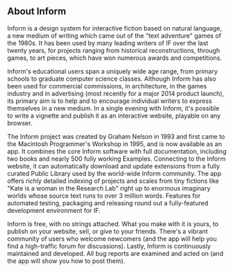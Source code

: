 ## About Inform

Inform is a design system for interactive fiction based on natural
language, a new medium of writing which came out of the "text adventure"
games of the 1980s.
It has been used by many leading writers of IF over the last twenty
years, for projects ranging from historical reconstructions, through
games, to art pieces, which have won numerous awards and competitions.

Inform's educational users span a uniquely wide age range, from primary
schools to graduate computer science classes.
Although Inform has also been used for commercial commissions, in
architecture, in the games industry and in advertising (most recently
for a major 2014 product launch), its primary aim is to help and to
encourage individual writers to express themselves in a new medium.
In a single evening with Inform, it's possible to write a vignette and
publish it as an interactive website, playable on any browser.

The Inform project was created by Graham Nelson in 1993 and first came
to the Macintosh Programmer's Workshop in 1995, and is now available as
an app.
It combines the core Inform software with full documentation, including
two books and nearly 500 fully working Examples.
Connecting to the Inform website, it can automatically download and
update extensions from a fully curated Public Library used by the
world-wide Inform community.
The app offers richly detailed indexing of projects and scales from tiny
fictions like "Kate is a woman in the Research Lab" right up to enormous
imaginary worlds whose source text runs to over 3 million words.
Features for automated testing, packaging and releasing round out a
fully-featured development environment for IF.

Inform is free, with no strings attached.
What you make with it is yours, to publish on your website, sell, or
give to your friends.
There's a vibrant community of users who welcome newcomers (and the app
will help you find a high-traffic forum for discussions).
Lastly, Inform is continuously maintained and developed.
All bug reports are examined and acted on (and the app will show you how
to post them).
